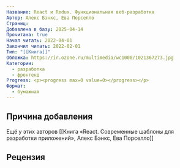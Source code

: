 ```yaml
---
Название: React и Redux. Функциональная веб-разработка
Автор: Алекс Бэнкс, Ева Порселло
Страниц: 
Добавлена в базу: 2025-04-14
Прочитана: true
Начал читать: 2022-04-01
Закончил читать: 2022-02-01
Тип: "[[Книга]]"
Обложка: https://ir.ozone.ru/multimedia/wc1000/1021367273.jpg
Категории:
  - разработка
  - фронтенд
Progress: <p><progress max=0 value=0></progress></p>
Формат:
  - бумажная
---
```

## Причина добавления

Ещё у этих авторов [[Книга «React. Современные шаблоны для разработки приложений», Алекс Бэнкс, Ева Порселло]]

## Рецензия
